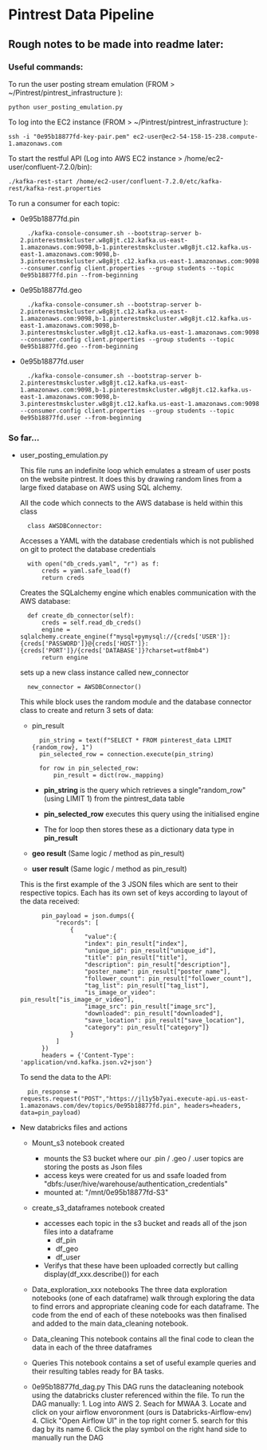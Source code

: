 # Pintrest Data Pipeline

## Rough notes to be made into readme later:

### Useful commands:

To run the user posting stream emulation (FROM > ~/Pintrest/pintrest_infrastructure ):

    python user_posting_emulation.py

To log into the EC2 instance (FROM > ~/Pintrest/pintrest_infrastructure ):

    ssh -i "0e95b18877fd-key-pair.pem" ec2-user@ec2-54-158-15-238.compute-1.amazonaws.com

To start the restful API (Log into AWS EC2 instance > /home/ec2-user/confluent-7.2.0/bin):

    ./kafka-rest-start /home/ec2-user/confluent-7.2.0/etc/kafka-rest/kafka-rest.properties

To run a consumer for each topic:

- 0e95b18877fd.pin

        ./kafka-console-consumer.sh --bootstrap-server b-2.pinterestmskcluster.w8g8jt.c12.kafka.us-east-1.amazonaws.com:9098,b-1.pinterestmskcluster.w8g8jt.c12.kafka.us-east-1.amazonaws.com:9098,b-3.pinterestmskcluster.w8g8jt.c12.kafka.us-east-1.amazonaws.com:9098 --consumer.config client.properties --group students --topic 0e95b18877fd.pin --from-beginning
- 0e95b18877fd.geo

        ./kafka-console-consumer.sh --bootstrap-server b-2.pinterestmskcluster.w8g8jt.c12.kafka.us-east-1.amazonaws.com:9098,b-1.pinterestmskcluster.w8g8jt.c12.kafka.us-east-1.amazonaws.com:9098,b-3.pinterestmskcluster.w8g8jt.c12.kafka.us-east-1.amazonaws.com:9098 --consumer.config client.properties --group students --topic 0e95b18877fd.geo --from-beginning
- 0e95b18877fd.user

        ./kafka-console-consumer.sh --bootstrap-server b-2.pinterestmskcluster.w8g8jt.c12.kafka.us-east-1.amazonaws.com:9098,b-1.pinterestmskcluster.w8g8jt.c12.kafka.us-east-1.amazonaws.com:9098,b-3.pinterestmskcluster.w8g8jt.c12.kafka.us-east-1.amazonaws.com:9098 --consumer.config client.properties --group students --topic 0e95b18877fd.user --from-beginning

### So far...

- user_posting_emulation.py

    This file runs an indefinite loop which emulates a stream of user posts on the website pintrest. It does this by drawing random lines from a large fixed database on AWS using SQL alchemy.

    All the code which connects to the AWS database is held within this class

        class AWSDBConnector:
    
    Accesses a YAML with the database credentials which is not published on git to protect the database credentials

        with open("db_creds.yaml", "r") as f:
            creds = yaml.safe_load(f)
            return creds
    
    Creates the SQLalchemy engine which enables communication with the AWS database:

        def create_db_connector(self):
            creds = self.read_db_creds()
            engine = sqlalchemy.create_engine(f"mysql+pymysql://{creds['USER']}:{creds['PASSWORD']}@{creds['HOST']}:{creds['PORT']}/{creds['DATABASE']}?charset=utf8mb4")
            return engine
    
    sets up a new class instance called new_connector

        new_connector = AWSDBConnector()
    
    This while block uses the random module and the database connector class to create and return 3 sets of data: 
    
    - pin_result

            pin_string = text(f"SELECT * FROM pinterest_data LIMIT {random_row}, 1")
            pin_selected_row = connection.execute(pin_string)
            
            for row in pin_selected_row:
                pin_result = dict(row._mapping)
        
        - **pin_string** is the query which retrieves a single"random_row" (using LIMIT 1) from the pintrest_data table
            
        - **pin_selected_row** executes this query using the initialised engine

        - The for loop then stores these as a dictionary data type in **pin_result**

    - **geo result** (Same logic / method as pin_result)
    - **user result** (Same logic / method as pin_result)
    

    This is the first example of the 3 JSON files which are sent to their respective topics. Each has its own set of keys according to layout of the data received:

            pin_payload = json.dumps({
                "records": [
                    {
                        "value":{
                        "index": pin_result["index"],
                        "unique_id": pin_result["unique_id"],
                        "title": pin_result["title"],
                        "description": pin_result["description"],
                        "poster_name": pin_result["poster_name"],
                        "follower_count": pin_result["follower_count"],
                        "tag_list": pin_result["tag_list"],
                        "is_image_or_video": pin_result["is_image_or_video"],
                        "image_src": pin_result["image_src"],
                        "downloaded": pin_result["downloaded"],
                        "save_location": pin_result["save_location"],
                        "category": pin_result["category"]}
                    }
                ]
            })
            headers = {'Content-Type': 'application/vnd.kafka.json.v2+json'}

    To send the data to the API:

        pin_response = requests.request("POST","https://jl1y5b7yai.execute-api.us-east-1.amazonaws.com/dev/topics/0e95b18877fd.pin", headers=headers, data=pin_payload)


- New databricks files and actions

    - Mount_s3 notebook created
        - mounts the S3 bucket where our .pin / .geo / .user topics are storing the posts as Json files
        - access keys were created for us and ssafe loaded from "dbfs:/user/hive/warehouse/authentication_credentials"
        - mounted at: "/mnt/0e95b18877fd-S3"

    - create_s3_dataframes notebook created
        - accesses each topic in the s3 bucket and reads all of the json files into a dataframe
            - df_pin
            - df_geo
            - df_user
        - Verifys that these have been uploaded correctly but calling display(df_xxx.describe()) for each
    
    - Data_exploration_xxx notebooks
        The three data exploration notebooks (one of each dataframe) walk through exploring the data to find errors and appropriate cleaning code for each dataframe. The code from the end of each of these notebooks was then finalised and added to the main data_cleaning notebook.
    
    - Data_cleaning
        This notebook contains all the final code to clean the data in each of the three dataframes
    
    - Queries
        This notebook contains a set of useful example queries and their resulting tables ready for BA tasks.

    - 0e95b18877fd_dag.py
        This DAG runs the datacleaning notebook using the databricks cluster referenced within the file. 
        To run the DAG manually:
            1. Log into AWS
            2. Seach for MWAA
            3. Locate and click on your airflow envoronment (ours is Databricks-Airflow-env)
            4. Click "Open Airflow UI" in the top right corner
            5. search for this dag by its name
            6. Click the play symbol on the right hand side to manually run the DAG
        
